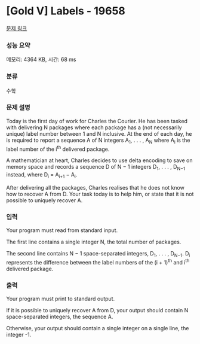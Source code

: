 # [Gold V] Labels - 19658 

[문제 링크](https://www.acmicpc.net/problem/19658) 

### 성능 요약

메모리: 4364 KB, 시간: 68 ms

### 분류

수학

### 문제 설명

<p>Today is the first day of work for Charles the Courier. He has been tasked with delivering N packages where each package has a (not necessarily unique) label number between 1 and N inclusive. At the end of each day, he is required to report a sequence A of N integers A<sub>1</sub>, . . . , A<sub>N</sub> where A<sub>i</sub> is the label number of the i<sup>th</sup> delivered package.</p>

<p>A mathematician at heart, Charles decides to use delta encoding to save on memory space and records a sequence D of N − 1 integers D<sub>1</sub>, . . . , D<sub>N−1</sub> instead, where D<sub>i</sub> = A<sub>i+1</sub> − A<sub>i</sub>.</p>

<p>After delivering all the packages, Charles realises that he does not know how to recover A from D. Your task today is to help him, or state that it is not possible to uniquely recover A.</p>

### 입력 

 <p>Your program must read from standard input.</p>

<p>The first line contains a single integer N, the total number of packages.</p>

<p>The second line contains N − 1 space-separated integers, D<sub>1</sub>, . . . , D<sub>N−1</sub>. D<sub>i</sub> represents the difference between the label numbers of the (i + 1)<sup>th</sup> and i<sup>th</sup> delivered package.</p>

### 출력 

 <p>Your program must print to standard output.</p>

<p>If it is possible to uniquely recover A from D, your output should contain N space-separated integers, the sequence A.</p>

<p>Otherwise, your output should contain a single integer on a single line, the integer -1.</p>


